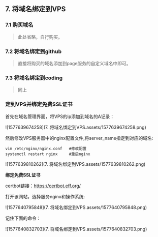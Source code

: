 ## 7. 将域名绑定到VPS

### 7.1 购买域名

> 此处省略，自行购买。

### 7.2 将域名绑定到github

> 直接将购买的域名添加到page服务的自定义域名中即可。



### 7.3 将域名绑定到coding

> 同上



### 定到VPS并绑定免费SSL证书

首先在域名管理界面，将VPS的ip添加到域名的A记录：

![1577639674258](7. 将域名绑定到VPS.assets/1577639674258.png)

然后修改VPS服务器中的nginx配置文件,将server_name指定到对应的域名:

```shell
vim /etc/nginx/nginx.conf	#修改配置
systemctl restart nginx		#重启nginx
```

![1577639810262](7. 将域名绑定到VPS.assets/1577639810262.png)

**绑定免费SSL证书**

certbot链接：<https://certbot.eff.org/>

打开该网站，选择服务nginx和操作系统:

![1577640795848](7. 将域名绑定到VPS.assets/1577640795848.png)

记住下面的命令：

![1577640832703](7. 将域名绑定到VPS.assets/1577640832703.png)

